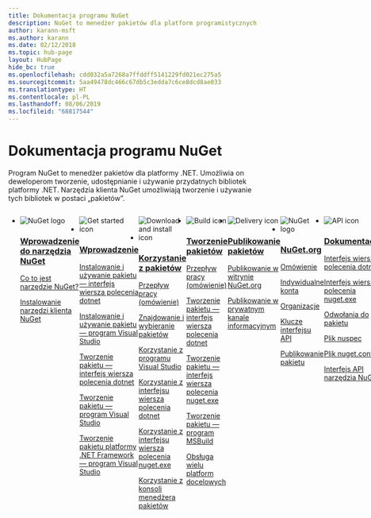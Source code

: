 ```yaml
---
title: Dokumentacja programu NuGet
description: NuGet to menedżer pakietów dla platform programistycznych firmy Microsoft, w tym .NET. Narzędzia klienta programu NuGet dają możliwość tworzenia pakietów i korzystania z nich.
author: karann-msft
ms.author: karann
ms.date: 02/12/2018
ms.topic: hub-page
layout: HubPage
hide_bc: true
ms.openlocfilehash: cdd032a5a7268a7ffddff5141229fd021ec275a5
ms.sourcegitcommit: 5aa49478dc466c67db5c3edda7c6ce8dcd8ae033
ms.translationtype: HT
ms.contentlocale: pl-PL
ms.lasthandoff: 08/06/2019
ms.locfileid: "68817544"
---
```

<div id="main" class="v2">
    <div class="container">
        <h1>Dokumentacja programu NuGet</h1>
        <p>Program NuGet to menedżer pakietów dla platformy .NET. Umożliwia on deweloperom tworzenie, udostępnianie i używanie przydatnych bibliotek platformy .NET. Narzędzia klienta NuGet umożliwiają tworzenie i używanie tych bibliotek w postaci „pakietów”.</p> 

<ul id="index1" class="cardsF panelContent singlePanelContent cols cols4" style="float: left; display: flex!important;">
    <li>
        <div class="cardSize">
            <div class="cardPadding">
                <div class="card">
                    <div class="cardImageOuter">
                        <div class="cardImage">
                            <img src="https://docs.microsoft.com/media/logos/logo_nuget.svg" alt="NuGet logo" />
                        </div>
                    </div>
                    <div class="cardText">
                        <h3><a href="what-is-nuget.md">Wprowadzenie do narzędzia NuGet</a></h3>
                        <p>
                            <a href="what-is-nuget.md">Co to jest narzędzie NuGet?</a>
                        </p>
                        <p>
                            <a href="install-nuget-client-tools.md">Instalowanie narzędzi klienta NuGet</a>
                        </p>
                    </div>
                </div>
            </div>
        </div>
    </li>
    <li>
        <div class="cardSize">
            <div class="cardPadding">
                <div class="card">
                    <div class="cardImageOuter">
                        <div class="cardImage">
                            <img src="https://docs.microsoft.com/media/common/i_get-started.svg" alt="Get started icon" />
                        </div>
                    </div>
                    <div class="cardText">
                        <h3><a href="install-nuget-client-tools.md">Wprowadzenie</a></h3>
                        <p>
                            <a href="quickstart/install-and-use-a-package-using-the-dotnet-cli.md">Instalowanie i używanie pakietu — interfejs wiersza polecenia dotnet</a>
                        </p>
                        <p>
                            <a href="quickstart/install-and-use-a-package-in-visual-studio.md">Instalowanie i używanie pakietu — program Visual Studio</a>
                        </p>
                        <p>
                            <a href="quickstart/create-and-publish-a-package-using-the-dotnet-cli.md">Tworzenie pakietu — interfejs wiersza polecenia dotnet</a>
                        </p>
                        <p>
                            <a href="quickstart/create-and-publish-a-package-using-visual-studio.md">Tworzenie pakietu — program Visual Studio</a>
                        </p>
                        <p>
                            <a href="quickstart/create-and-publish-a-package-using-visual-studio-net-framework.md">Tworzenie pakietu platformy .NET Framework — program Visual Studio</a>
                        </p>
                    </div>
                </div>
            </div>
        </div>
    </li>
    <li>
        <div class="cardSize">
            <div class="cardPadding">
                <div class="card">
                    <div class="cardImageOuter">
                        <div class="cardImage">
                            <img src="https://docs.microsoft.com//media/common/i_download-install.svg" alt="Download and install icon" />
                        </div>
                    </div>
                    <div class="cardText">
                        <h3><a href="consume-packages/overview-and-workflow.md">Korzystanie z pakietów</a></h3>
                        <p>
                            <a href="consume-packages/overview-and-workflow.md">Przepływ pracy (omówienie)</a>
                        </p>
                        <p>
                            <a href="consume-packages/finding-and-choosing-packages.md">Znajdowanie i wybieranie pakietów</a>
                        </p>
                        <p>
                            <a href="consume-packages/install-use-packages-visual-studio.md">Korzystanie z programu Visual Studio</a>
                        </p>
                        <p>
                            <a href="consume-packages/install-use-packages-dotnet-cli.md">Korzystanie z interfejsu wiersza polecenia dotnet</a>
                        </p>
                        <p>
                            <a href="consume-packages/install-use-packages-nuget-cli.md">Korzystanie z interfejsu wiersza polecenia nuget.exe</a>
                        </p>
                        <p>
                            <a href="consume-packages/install-use-packages-powershell.md">Korzystanie z konsoli menedżera pakietów</a>
                        </p>
                    </div>
                </div>
            </div>
        </div>
    </li>
    <li>
        <div class="cardSize">
            <div class="cardPadding">
                <div class="card">
                    <div class="cardImageOuter">
                        <div class="cardImage">
                            <img src="https://docs.microsoft.com/media/common/i_build.svg" alt="Build icon" />
                        </div>
                    </div>
                    <div class="cardText">
                        <h3><a href="create-packages/overview-and-workflow.md">Tworzenie pakietów</a></h3>
                        <p>
                            <a href="create-packages/overview-and-workflow.md">Przepływ pracy (omówienie)</a>
                        </p>
                        <p>
                            <a href="create-packages/creating-a-package-dotnet-cli.md">Tworzenie pakietu — interfejs wiersza polecenia dotnet</a>
                        </p>
                        <p>
                            <a href="create-packages/creating-a-package.md">Tworzenie pakietu — interfejs wiersza polecenia nuget.exe</a>
                        </p>
                        <p>
                            <a href="create-packages/creating-a-package.md">Tworzenie pakietu — program MSBuild</a>
                        </p>
                        <p>
                            <a href="create-packages/multiple-target-frameworks-project-file.md">Obsługa wielu platform docelowych</a>
                        </p>
                    </div>
                </div>
            </div>
        </div>
    </li>
        <li>
        <div class="cardSize">
            <div class="cardPadding">
                <div class="card">
                    <div class="cardImageOuter">
                        <div class="cardImage">
                            <img src="https://docs.microsoft.com/media/common/i_delivery.svg" alt="Delivery icon" />
                        </div>
                    </div>
                    <div class="cardText">
                        <h3><a href="nuget-org/publish-a-package.md">Publikowanie pakietów</a></h3>
                        <p>
                            <a href="nuget-org/publish-a-package.md">Publikowanie w witrynie NuGet.org</a>
                        </p>
                        <p>
                            <a href="hosting-packages/overview.md">Publikowanie w prywatnym kanale informacyjnym</a>
                        </p>
                    </div>
                </div>
            </div>
        </div>
    </li>
    <li>
        <div class="cardSize">
            <div class="cardPadding">
                <div class="card">
                    <div class="cardImageOuter">
                        <div class="cardImage">
                            <img src="https://docs.microsoft.com/media/logos/logo_nuget.svg" alt="NuGet logo" />
                        </div>
                    </div>
                    <div class="cardText">
                        <h3><a href="nuget-org/overview-nuget-org.md">NuGet.org</a></h3>
                        <p>
                            <a href="nuget-org/overview-nuget-org.md">Omówienie</a>
                        </p>
                        <p>
                            <a href="nuget-org/individual-accounts.md">Indywidualne konta</a>
                        </p>
                        <p>
                            <a href="nuget-org/organizations-on-nuget-org.md">Organizacje</a>
                        </p>
                        <p>
                            <a href="nuget-org/scoped-api-keys.md">Klucze interfejsu API</a>
                        </p>
                        <p>
                            <a href="nuget-org/publish-a-package.md">Publikowanie pakietu</a>
                        </p>
                    </div>
                </div>
            </div>
        </div>
    </li>
        <li>
        <div class="cardSize">
            <div class="cardPadding">
                <div class="card">
                    <div class="cardImageOuter">
                        <div class="cardImage">
                            <img src="https://docs.microsoft.com/media/common/i_reference.svg" alt="API icon" />
                        </div>
                    </div>
                    <div class="cardText">
                        <h3><a href="reference/nuspec.md">Dokumentacja</a></h3>
                        <p>
                            <a href="reference/dotnet-commands.md">Interfejs wiersza polecenia dotnet</a>
                        </p>
                        <p>
                            <a href="reference/nuget-exe-cli-reference.md">Interfejs wiersza polecenia nuget.exe</a>
                        <p>
                            <a href="consume-packages/package-references-in-project-files.md">Odwołania do pakietu</a>
                        </p>
                        </p>
                        <p>
                            <a href="reference/nuspec.md">Plik nuspec</a>
                        </p>
                        <p>
                            <a href="reference/nuget-config-file.md">Plik nuget.config</a>
                        </p>
                        <p>
                            <a href="api/overview.md">Interfejs API narzędzia NuGet</a>
                        </p>
                    </div>
                </div>
            </div>
        </div>
    </li>
    <li>
        <div class="cardSize">
            <div class="cardPadding">
                <div class="card">
                    <div class="cardImageOuter">
                        <div class="cardImage">
                            <img src="https://docs.microsoft.com//media/common/i_multi-connect.svg" alt="Multi-connect icon" />
                        </div>
                    </div>
                    <div class="cardText">
                        <h3><a href="policies/governance.md">Zasoby</a></h3>
                        <p>
                            <a href="policies/governance.md">Zasady — narzędzie NuGet</a>
                        </p>
                        <p>
                            <a href="nuget-org/policies/data-requests.md">Zasady — witryna NuGet.org</a>
                        </p>
                        <p>
                            <a href="release-notes/known-issues.md">Informacje o wersji</a>
                        </p>
                        <p>
                            <a href="faqs/nuget-faq.md">Często zadawane pytania — narzędzie NuGet</a>
                        </p>
                        <p>
                            <a href="nuget-org/nuget-org-faq.md">Często zadawane pytania — witryna NuGet.org</a>
                        </p>
                    </div>
                </div>
            </div>
        </div>
    </li>
</ul>
    </div>
</div>
